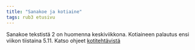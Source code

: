 ```yaml
---
title: "Sanakoe ja kotiaine"
tags: rub3 etusivu
---
```


Sanakoe tekstistä 2 on huomenna keskiviikkona. Kotiaineen palautus ensi viikon tiistaina 5.11. Katso ohjeet [kotitehtävistä](http://riikka.koskenranta.fi/kurssit/rub3/kotitehtavat/kotiaine/)
